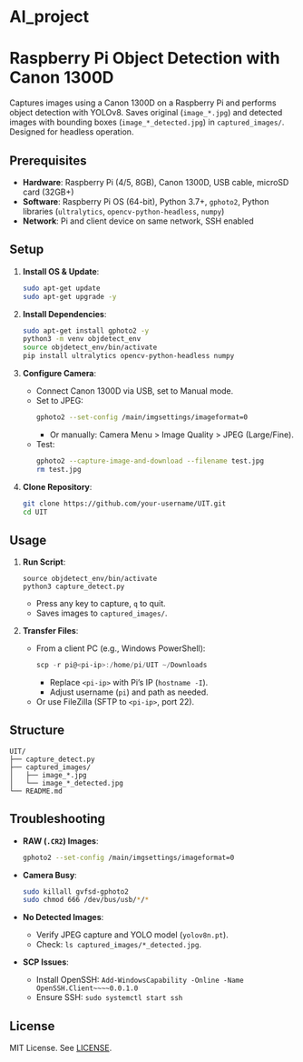 # AI_project

# Raspberry Pi Object Detection with Canon 1300D

Captures images using a Canon 1300D on a Raspberry Pi and performs object detection with YOLOv8. Saves original (`image_*.jpg`) and detected images with bounding boxes (`image_*_detected.jpg`) in `captured_images/`. Designed for headless operation.

## Prerequisites

- **Hardware**: Raspberry Pi (4/5, 8GB), Canon 1300D, USB cable, microSD card (32GB+)
- **Software**: Raspberry Pi OS (64-bit), Python 3.7+, `gphoto2`, Python libraries (`ultralytics`, `opencv-python-headless`, `numpy`)
- **Network**: Pi and client device on same network, SSH enabled

## Setup

1. **Install OS & Update**:
   ```bash
   sudo apt-get update
   sudo apt-get upgrade -y
   ```

2. **Install Dependencies**:
   ```bash
   sudo apt-get install gphoto2 -y
   python3 -m venv objdetect_env
   source objdetect_env/bin/activate
   pip install ultralytics opencv-python-headless numpy
   ```

3. **Configure Camera**:
   - Connect Canon 1300D via USB, set to Manual mode.
   - Set to JPEG:
     ```bash
     gphoto2 --set-config /main/imgsettings/imageformat=0
     ```
     - Or manually: Camera Menu > Image Quality > JPEG (Large/Fine).
   - Test:
     ```bash
     gphoto2 --capture-image-and-download --filename test.jpg
     rm test.jpg
     ```

4. **Clone Repository**:
   ```bash
   git clone https://github.com/your-username/UIT.git
   cd UIT
   ```

## Usage

1. **Run Script**:
   ``` violently
   source objdetect_env/bin/activate
   python3 capture_detect.py
   ```
   - Press any key to capture, `q` to quit.
   - Saves images to `captured_images/`.

2. **Transfer Files**:
   - From a client PC (e.g., Windows PowerShell):
     ```powershell
     scp -r pi@<pi-ip>:/home/pi/UIT ~/Downloads
     ```
     - Replace `<pi-ip>` with Pi’s IP (`hostname -I`).
     - Adjust username (`pi`) and path as needed.
   - Or use FileZilla (SFTP to `<pi-ip>`, port 22).

## Structure

```
UIT/
├── capture_detect.py
├── captured_images/
│   ├── image_*.jpg
│   └── image_*_detected.jpg
└── README.md
```

## Troubleshooting

- **RAW (`.CR2`) Images**:
  ```bash
  gphoto2 --set-config /main/imgsettings/imageformat=0
  ```

- **Camera Busy**:
  ```bash
  sudo killall gvfsd-gphoto2
  sudo chmod 666 /dev/bus/usb/*/*
  ```

- **No Detected Images**:
  - Verify JPEG capture and YOLO model (`yolov8n.pt`).
  - Check: `ls captured_images/*_detected.jpg`.

- **SCP Issues**:
  - Install OpenSSH: `Add-WindowsCapability -Online -Name OpenSSH.Client~~~~0.0.1.0`
  - Ensure SSH: `sudo systemctl start ssh`

## License
MIT License. See [LICENSE](LICENSE).
